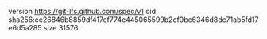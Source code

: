 version https://git-lfs.github.com/spec/v1
oid sha256:ee26846b8859df417ef774c445065599b2cf0bc6346d8dc71ab5fd17e6d5a285
size 31576

